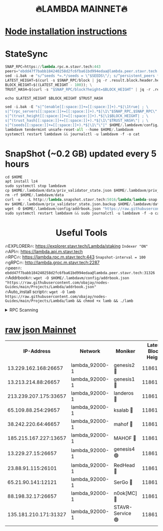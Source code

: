 <h1 align="center"> 🔥LAMBDA MAINNET🔥</h1>


[Node installation instructions](https://github.com/obajay/nodes-Guides/tree/main/Projects/Lambda)
=


# StateSync
```python
SNAP_RPC=https://lambda.rpc.m.stavr.tech:443
peers="ebdd47f7babb184240258d2fc6fba61bd994edaa@lambda.peer.stavr.tech:31326" 
sed -i.bak -e "s/^seeds *=.*/seeds = \"$SEEDS\"/; s/^persistent_peers *=.*/persistent_peers = \"$PEERS\"/" $HOME/.lambdavm/config/config.toml
LATEST_HEIGHT=$(curl -s $SNAP_RPC/block | jq -r .result.block.header.height); \
BLOCK_HEIGHT=$((LATEST_HEIGHT - 100)); \
TRUST_HASH=$(curl -s "$SNAP_RPC/block?height=$BLOCK_HEIGHT" | jq -r .result.block_id.hash)

echo $LATEST_HEIGHT $BLOCK_HEIGHT $TRUST_HASH

sed -i.bak -E "s|^(enable[[:space:]]+=[[:space:]]+).*$|\1true| ; \
s|^(rpc_servers[[:space:]]+=[[:space:]]+).*$|\1\"$SNAP_RPC,$SNAP_RPC\"| ; \
s|^(trust_height[[:space:]]+=[[:space:]]+).*$|\1$BLOCK_HEIGHT| ; \
s|^(trust_hash[[:space:]]+=[[:space:]]+).*$|\1\"$TRUST_HASH\"| ; \
s|^(seeds[[:space:]]+=[[:space:]]+).*$|\1\"\"|" $HOME/.lambdavm/config/config.toml
lambdavm tendermint unsafe-reset-all --home $HOME/.lambdavm
systemctl restart lambdavm && journalctl -u lambdavm -f -o cat

```
# SnapShot (~0.2 GB) updated every 5 hours
```python
cd $HOME
apt install lz4
sudo systemctl stop lambdavm
cp $HOME/.lambdavm/data/priv_validator_state.json $HOME/.lambdavm/priv_validator_state.json.backup
rm -rf $HOME/.lambdavm/data
curl -o - -L http://lambda.snapshot.stavr.tech:5016/lambda/lambda-snap.tar.lz4 | lz4 -c -d - | tar -x -C $HOME/.lambdavm --strip-components 2
mv $HOME/.lambdavm/priv_validator_state.json.backup $HOME/.lambdavm/data/priv_validator_state.json
wget -O $HOME/.lambdavm/config/addrbook.json "https://raw.githubusercontent.com/obajay/nodes-Guides/main/Projects/Lambda/addrbook.json"
sudo systemctl restart lambdavm && sudo journalctl -u lambdavm -f -o cat
```
 <h1 align="center"> Useful Tools</h1>

🔥EXPLORER🔥:      https://explorer.stavr.tech/Lambda/staking	        `Indexer "ON"` \
🔥API🔥: 			 		 https://lambda.api.m.stavr.tech \
🔥RPC🔥:           https://lambda.rpc.m.stavr.tech:443	              `Snapshot-interval = 100` \
🔥gRPC🔥:          http://lambda.grpc.m.stavr.tech:2287 \
🔥peer🔥:					 `ebdd47f7babb184240258d2fc6fba61bd994edaa@lambda.peer.stavr.tech:31326` \
🔥Addrbook🔥:    ```wget -O $HOME/.lambdavm/config/addrbook.json "https://raw.githubusercontent.com/obajay/nodes-Guides/main/Projects/Lambda/addrbook.json"``` \
🔥Auto_install script🔥: ```wget -O lamb https://raw.githubusercontent.com/obajay/nodes-Guides/main/Projects/Lambda/lamb && chmod +x lamb && ./lamb```


<details>
<summary>RPC Scanning</summary>

<h2 align="center"> We scan nodes in real time every 4 hours. And we provide the final result of RPC endpoints.
We cannot influence the operation of these nodes in any way. </h2>


```python
If Voting Power is higher than 0 --> then the Node is a validator of the network and may be subject to attack and be a potential threat to the chain.
```
```python
We marked such validators with a red symbol
```

</details>

[raw json Mainnet](https://rpc-check.lambm.stavr.tech/lambm/rpc-lambm-result.json)
=


<table><tr><th>IP-Address</th><th>Network</th><th>Moniker</th><th>Latest Block Height</th><th>Earliest Block Height</th><th>Catching Up</th><th>Tx Index</th><th>Voting Power</th><th>Scan Time</th></tr><tr><td>13.229.162.168:26657</td><td>lambda_92000-1</td><td>genesis2 🔴</td><td>11861152</td><td>1</td><td>False</td><td>on</td><td>16094314</td><td>2024-02-23T10:25:10.685012780UTC</td></tr><tr><td>13.213.214.88:26657</td><td>lambda_92000-1</td><td>genesis1 🔴</td><td>11861153</td><td>1</td><td>False</td><td>on</td><td>107835</td><td>2024-02-23T10:25:15.662251609UTC</td></tr><tr><td>213.239.207.175:33657</td><td>lambda_92000-1</td><td>landeros 🔴</td><td>11861151</td><td>8136001</td><td>False</td><td>off</td><td>1781805</td><td>2024-02-23T10:25:03.082217394UTC</td></tr><tr><td>65.109.88.254:29657</td><td>lambda_92000-1</td><td>ksalab 🔴</td><td>11861155</td><td>8715001</td><td>False</td><td>on</td><td>510465</td><td>2024-02-23T10:25:20.472583686UTC</td></tr><tr><td>38.242.220.64:46657</td><td>lambda_92000-1</td><td>mahof 🔴</td><td>11861156</td><td>10131001</td><td>False</td><td>off</td><td>770350</td><td>2024-02-23T10:25:25.497166469UTC</td></tr><tr><td>185.215.167.227:13657</td><td>lambda_92000-1</td><td>MAHOF 🔴</td><td>11861153</td><td>10134001</td><td>False</td><td>on</td><td>2051510</td><td>2024-02-23T10:25:14.443208516UTC</td></tr><tr><td>13.229.27.15:26657</td><td>lambda_92000-1</td><td>genesis4 🟢</td><td>11861152</td><td>11043001</td><td>False</td><td>on</td><td>0</td><td>2024-02-23T10:25:14.004528968UTC</td></tr><tr><td>23.88.91.115:26101</td><td>lambda_92000-1</td><td>RedHead 🔴</td><td>11861151</td><td>11761151</td><td>False</td><td>off</td><td>553202</td><td>2024-02-23T10:25:03.338046361UTC</td></tr><tr><td>65.21.90.141:12121</td><td>lambda_92000-1</td><td>SerGo 🔴</td><td>11861156</td><td>11761156</td><td>False</td><td>off</td><td>10612164</td><td>2024-02-23T10:25:25.068334413UTC</td></tr><tr><td>88.198.32.17:26657</td><td>lambda_92000-1</td><td>n0ok[MC] 🔴</td><td>11861156</td><td>11761156</td><td>False</td><td>off</td><td>1578630</td><td>2024-02-23T10:25:28.573082370UTC</td></tr><tr><td>135.181.210.171:31327</td><td>lambda_92000-1</td><td>STAVR-Service 🟢</td><td>11861155</td><td>11859401</td><td>False</td><td>on</td><td>0</td><td>2024-02-23T10:25:20.102556018UTC</td></tr></table>
